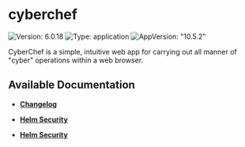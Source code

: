 # cyberchef

![Version: 6.0.18](https://img.shields.io/badge/Version-6.0.18-informational?style=flat-square) ![Type: application](https://img.shields.io/badge/Type-application-informational?style=flat-square) ![AppVersion: "10.5.2"](https://img.shields.io/badge/AppVersion-"10.5.2"-informational?style=flat-square)

CyberChef is a simple, intuitive web app for carrying out all manner of "cyber" operations within a web browser.

## Available Documentation

- [**Changelog**](CHANGELOG)

- [**Helm Security**](container-security)

- [**Helm Security**](helm-security)

